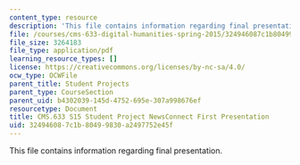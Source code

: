 ```yaml
---
content_type: resource
description: 'This file contains information regarding final presentation. '
file: /courses/cms-633-digital-humanities-spring-2015/324946087c1b80499830a2497752e45f_MITCMS_633S15_FinalPres.pdf
file_size: 3264183
file_type: application/pdf
learning_resource_types: []
license: https://creativecommons.org/licenses/by-nc-sa/4.0/
ocw_type: OCWFile
parent_title: Student Projects
parent_type: CourseSection
parent_uid: b4302039-145d-4752-695e-307a998676ef
resourcetype: Document
title: CMS.633 S15 Student Project NewsConnect First Presentation
uid: 32494608-7c1b-8049-9830-a2497752e45f
---
```

This file contains information regarding final presentation. 